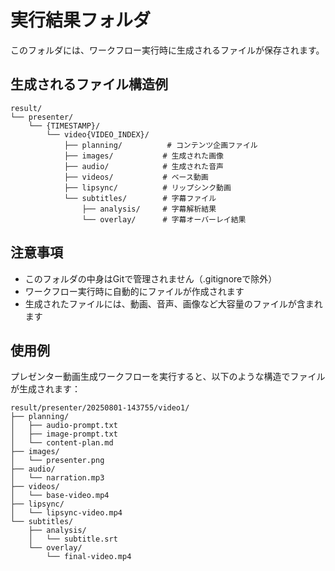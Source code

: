 # 実行結果フォルダ

このフォルダには、ワークフロー実行時に生成されるファイルが保存されます。

## 生成されるファイル構造例

```
result/
└── presenter/
    └── {TIMESTAMP}/
        └── video{VIDEO_INDEX}/
            ├── planning/          # コンテンツ企画ファイル
            ├── images/           # 生成された画像
            ├── audio/            # 生成された音声
            ├── videos/           # ベース動画
            ├── lipsync/          # リップシンク動画
            └── subtitles/        # 字幕ファイル
                ├── analysis/     # 字幕解析結果
                └── overlay/      # 字幕オーバーレイ結果
```

## 注意事項

- このフォルダの中身はGitで管理されません（.gitignoreで除外）
- ワークフロー実行時に自動的にファイルが作成されます
- 生成されたファイルには、動画、音声、画像など大容量のファイルが含まれます

## 使用例

プレゼンター動画生成ワークフローを実行すると、以下のような構造でファイルが生成されます：

```
result/presenter/20250801-143755/video1/
├── planning/
│   ├── audio-prompt.txt
│   ├── image-prompt.txt
│   └── content-plan.md
├── images/
│   └── presenter.png
├── audio/
│   └── narration.mp3
├── videos/
│   └── base-video.mp4
├── lipsync/
│   └── lipsync-video.mp4
└── subtitles/
    ├── analysis/
    │   └── subtitle.srt
    └── overlay/
        └── final-video.mp4
```